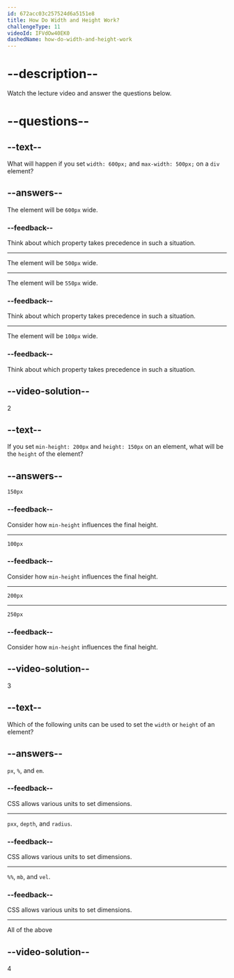 ```yaml
---
id: 672acc03c257524d6a5151e8
title: How Do Width and Height Work?
challengeType: 11
videoId: IFVdOw40EK0
dashedName: how-do-width-and-height-work
---
```


# --description--

Watch the lecture video and answer the questions below.

# --questions--

## --text--

What will happen if you set `width: 600px;` and `max-width: 500px;` on a `div` element?

## --answers--

The element will be `600px` wide.

### --feedback--

Think about which property takes precedence in such a situation.

---

The element will be `500px` wide.

---

The element will be `550px` wide.

### --feedback--

Think about which property takes precedence in such a situation.

---

The element will be `100px` wide.

### --feedback--

Think about which property takes precedence in such a situation.

## --video-solution--

2

## --text--

If you set `min-height: 200px` and `height: 150px` on an element, what will be the `height` of the element?

## --answers--

`150px`

### --feedback--

Consider how `min-height` influences the final height.

---

`100px`

### --feedback--

Consider how `min-height` influences the final height.

---

`200px`

---

`250px`

### --feedback--

Consider how `min-height` influences the final height.

## --video-solution--

3

## --text--

Which of the following units can be used to set the `width` or `height` of an element?

## --answers--

`px`, `%`, and `em`.

### --feedback--

CSS allows various units to set dimensions.

---

`pxx`, `depth`, and `radius`.

### --feedback--

CSS allows various units to set dimensions.

---

`%%`, `mb`, and `vel`.

### --feedback--

CSS allows various units to set dimensions.

---

All of the above

## --video-solution--

4
